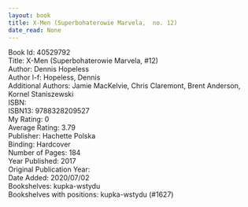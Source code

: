 ```yaml
---
layout: book
title: X-Men (Superbohaterowie Marvela,  no. 12)
date_read: None
---
```


Book Id: 40529792<br />
Title: X-Men (Superbohaterowie Marvela, #12)<br />
Author: Dennis Hopeless<br />
Author l-f: Hopeless, Dennis<br />
Additional Authors: Jamie MacKelvie, Chris Claremont, Brent Anderson, Kornel Staniszewski<br />
ISBN: <br />
ISBN13: 9788328209527<br />
My Rating: 0<br />
Average Rating: 3.79<br />
Publisher: Hachette Polska<br />
Binding: Hardcover<br />
Number of Pages: 184<br />
Year Published: 2017<br />
Original Publication Year: <br />
Date Added: 2020/07/02<br />
Bookshelves: kupka-wstydu<br />
Bookshelves with positions: kupka-wstydu (#1627)<br />

